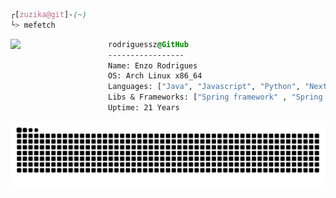 ```css
┌[zuzika@git]-(~)
└> mefetch
```

<div style="display:block;text-align:left"><img align="left" src="https://github.com/user-attachments/assets/b7aba916-623b-4624-9a87-c9f5f26b6b3a" border="0" style="width:156px;">
  
  ```css
  rodriguessz@GitHub
  -----------------
  Name: Enzo Rodrigues
  OS: Arch Linux x86_64
  Languages: ["Java", "Javascript", "Python", "Next.js", "Typescript"]
  Libs & Frameworks: ["Spring framework" , "Spring Boot", "Fastify", "Next.js"]  
  Uptime: 21 Years
  ```
</div>

<div>
   <picture>
    <source media="(prefers-color-scheme: dark)" srcset="https://raw.githubusercontent.com/rodriguessz/rodriguessz/output/github-contribution-grid-snake-dark.svg">
  <!--   <source media="(prefers-color-scheme: light)" srcset="https://raw.githubusercontent.com/rodriguessz/rodriguessz/output/github-contribution-grid-snake.svg"> -->
    <img alt="github contribution grid snake animation" src="https://raw.githubusercontent.com/rodriguessz/rodriguessz/output/github-contribution-grid-snake.svg">
  </picture>
</div>
